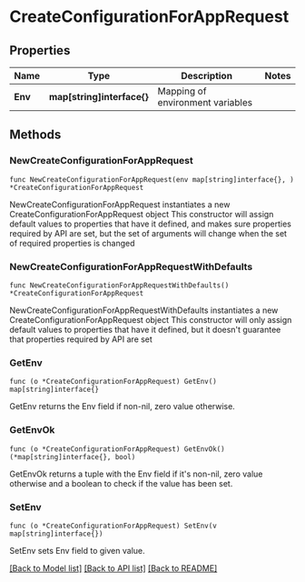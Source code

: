 # CreateConfigurationForAppRequest

## Properties

Name | Type | Description | Notes
------------ | ------------- | ------------- | -------------
**Env** | **map[string]interface{}** | Mapping of environment variables | 

## Methods

### NewCreateConfigurationForAppRequest

`func NewCreateConfigurationForAppRequest(env map[string]interface{}, ) *CreateConfigurationForAppRequest`

NewCreateConfigurationForAppRequest instantiates a new CreateConfigurationForAppRequest object
This constructor will assign default values to properties that have it defined,
and makes sure properties required by API are set, but the set of arguments
will change when the set of required properties is changed

### NewCreateConfigurationForAppRequestWithDefaults

`func NewCreateConfigurationForAppRequestWithDefaults() *CreateConfigurationForAppRequest`

NewCreateConfigurationForAppRequestWithDefaults instantiates a new CreateConfigurationForAppRequest object
This constructor will only assign default values to properties that have it defined,
but it doesn't guarantee that properties required by API are set

### GetEnv

`func (o *CreateConfigurationForAppRequest) GetEnv() map[string]interface{}`

GetEnv returns the Env field if non-nil, zero value otherwise.

### GetEnvOk

`func (o *CreateConfigurationForAppRequest) GetEnvOk() (*map[string]interface{}, bool)`

GetEnvOk returns a tuple with the Env field if it's non-nil, zero value otherwise
and a boolean to check if the value has been set.

### SetEnv

`func (o *CreateConfigurationForAppRequest) SetEnv(v map[string]interface{})`

SetEnv sets Env field to given value.



[[Back to Model list]](../README.md#documentation-for-models) [[Back to API list]](../README.md#documentation-for-api-endpoints) [[Back to README]](../README.md)


